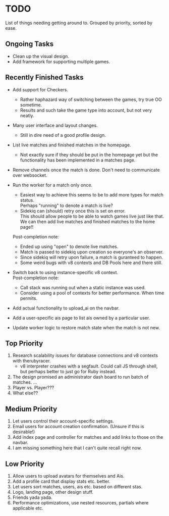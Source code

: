 # TODO
List of things needing getting around to. Grouped by priority, sorted by ease.

Ongoing Tasks
-------------
* Clean up the visual design.
* Add framework for supporting multiple games.

Recently Finished Tasks
-----------------------
* Add support for Checkers.
    - Rather haphazard way of switching between the games, try true OO sometime.
    - Results and such take the game type into account, but not very neatly.
* Many user interface and layout changes.
    - Still in dire need of a good profile design.
* List live matches and finished matches in the homepage.
    - Not exactly sure if they should be put in the homepage yet but the
      functionality has been implemented in a matches page.
* Remove channels once the match is done. Don't need to communicate over websocket.
* Run the worker for a match only once.
    - Easiest way to achieve this seems to be to add more types for match status.  
      Perhaps "running" to denote a match is live?
    - Sidekiq can (should) retry once this is set on error.  
      This should allow people to be able to watch games live just like that.  
      We can then add live matches and finished matches to the home page!!
      
  Post-completion note:
    - Ended up using "open" to denote live matches.
    - Match is passed to sidekiq upon creation so everyone's an observer.
    - Since sidekiq will retry upon failure, a match is guranteed to happen.
    - Some weird bugs with v8 contexts and DB Pools here and there still.
* Switch back to using instance-specific v8 context.  
  Post-completion note:
    - Call stack was running out when a static instance was used.
    - Consider using a pool of contexts for better performance. When time permits.
* Add actual functionality to upload_ai on the navbar.
* Add a user-specific ais page to list ais owned by a particular user.
* Update worker logic to restore match state when the match is not new.

Top Priority
------------

1. Research scalability issues for database connections and v8 contexts with
   therubyracer.
     * v8 interpreter crashes with a segfault. Could call JS through shell, but
       perhaps better to just go for Ruby instead.
2. The design promised an administrator dash board to run batch of matches. ...
3. Player vs. Player???
4. What else??

Medium Priority
---------------

1. Let users control their account-specific settings.
2. Email users for account creation confirmation. (Unsure if this is desirable!)
3. Add index page and controller for matches and add links to those on the navbar.
4. I am missing something here that I can't quite recall right now.

Low Priority
---------------

1. Allow users to upload avatars for themselves and Ais.
3. Add a profile card that display stats etc. better.
4. Let users sort matches, users, ais etc. based on different stas.
5. Logo, landing page, other design stuff.
6. Friends yada yada.
7. Performance optimizations, use nested resources, partials where applicable etc.
